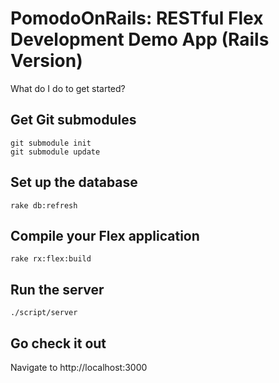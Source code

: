 # PomodoOnRails: RESTful Flex Development Demo App (Rails Version)

What do I do to get started?

## Get Git submodules

    git submodule init
    git submodule update
    
## Set up the database

    rake db:refresh
  
## Compile your Flex application

    rake rx:flex:build
    
## Run the server

    ./script/server

## Go check it out

Navigate to http://localhost:3000
